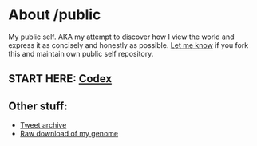 # About /public

My public self. AKA my attempt to discover how I view the world and express it as concisely and honestly as possible. [Let me know](mailto:busterbenson@gmail.com?subject=/public) if you fork this and maintain own public self repository.

## START HERE: [Codex](Codex.md)

## Other stuff:

* [Tweet archive](tweets.zip)
* [Raw download of my genome](Genome.txt)
